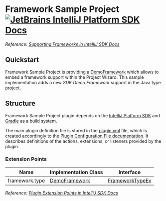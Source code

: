 # Framework Sample Project [![JetBrains IntelliJ Platform SDK Docs](https://jb.gg/badges/docs.svg)][docs]
*Reference: [Supporting Frameworks in IntelliJ SDK Docs][docs:supporting_frameworks]*

## Quickstart

Framework Sample Project is providing a [DemoFramework][file:DemoFramework] which allows to embed a framework support
within the Project Wizard. This sample implementation adds a new *SDK Demo Framework* support in the Java type project.

## Structure

Framework Sample Project
plugin depends on the [IntelliJ Platform SDK][docs] and [Gradle][docs:gradle] as a build system.

The main plugin definition file is stored in the [plugin.xml][file:plugin.xml] file, which is created accordingly
to the [Plugin Configuration File documentation][docs:plugin.xml]. It describes definitions of the actions, extensions,
or listeners provided by the plugin.

### Extension Points

| Name           | Implementation Class                | Interface                              |
| -------------- | ----------------------------------- | -------------------------------------- |
| framework.type | [DemoFramework][file:DemoFramework] | [FrameworkTypeEx][sdk:FrameworkTypeEx] |

*Reference: [Plugin Extension Points in IntelliJ SDK Docs][docs:ep]*


[docs]: http://www.jetbrains.org/intellij/sdk/docs
[docs:actions]: https://www.jetbrains.org/intellij/sdk/docs/basics/action_system.html
[docs:supporting_frameworks]: https://jetbrains.org/intellij/sdk/docs/tutorials/framework.html
[docs:ep]: https://www.jetbrains.org/intellij/sdk/docs/basics/plugin_structure/plugin_extension_points.html
[docs:gradle]: https://www.jetbrains.org/intellij/sdk/docs/tutorials/build_system.html
[docs:plugin.xml]: https://www.jetbrains.org/intellij/sdk/docs/basics/plugin_structure/plugin_configuration_file.html

[file:plugin.xml]: ./src/main/resources/META-INF/plugin.xml
[file:DemoFramework]: ./src/main/java/org/intellij/sdk/framework/DemoFramework.java

[sdk:FrameworkTypeEx]: upsource:///java/idea-ui/src/com/intellij/framework/FrameworkTypeEx.java
